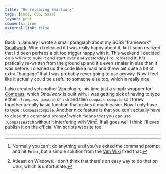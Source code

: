 ```yaml
---
title: "Re-releasing Smallwork" 
tags: [Code, CSS, Sass]
layout: post
comments: true
external-link: false
---
```


Back in January I wrote a small paragraph about my SCSS "framework" [Smallwork](https://github.com/gummesson/smallwork "Smallwork"). When I released it I was really happy about it, but I soon realized that I'd been perhaps a bit too trigger happy with it. This weekend I decided on a whim to nuke it and start over and yesterday I re-released it. It's pratically re-written from the ground up and it's even smaller in size than it was before. I cleaned up the code like a maid and threw out quite a bit of extra "baggage" that I was probably never going to use anyway. Now I feel like it actually could be useful to someone else too, which is really nice.

I also created yet another [Vim](http://www.vim.org/ "Vim") plugin, this time just a simple wrapper for [Compass](http://compass-style.org/ "Compass"), which *Smallwork* is built with. I was getting sick of having to type either `:!compass compile` or `:sh` and then `compass compile` so I threw together a really basic function that makes it much easier. Now I only have to type `:CompassCompile`. Another nice feature is that you don't actually have to close the command prompt[^20130305-1] which means that you can use `:CompassWatch` without it interfering with Vim[^20130305-2]. If all goes well I think I'll even publish it on the official Vim scripts website too.

***

[^20130305-1]: Normally you can't do anything until you've exited the command prompt and hit `Enter`, but a simple solution from the [Vim Wiki](http://vim.wikia.com/wiki/Execute_external_programs_asynchronously_under_Windows "Execute external programs asynchronously under Windows") fixed that.
[^20130305-2]: Atleast on Windows. I don't think that there's an easy way to do that on Unix, which is unfortunate.
